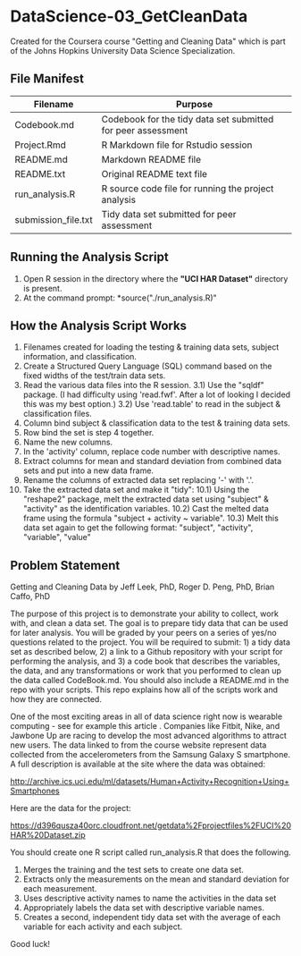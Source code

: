 DataScience-03_GetCleanData
===========================

Created for the Coursera course "Getting and Cleaning Data" which is part of the Johns Hopkins University Data Science Specialization.

File Manifest
-------------

| Filename            | Purpose                                                      |
|---------------------|--------------------------------------------------------------|
| Codebook.md         | Codebook for the tidy data set submitted for peer assessment |
| Project.Rmd         | R Markdown file for Rstudio session                          |
| README.md           | Markdown README file                                         |
| README.txt          | Original README text file                                    |
| run_analysis.R      | R source code file for running the project analysis          |
| submission_file.txt | Tidy data set submitted for peer assessment                  |

Running the Analysis Script
---------------------------

1) Open R session in the directory where the **"UCI HAR Dataset"** directory is present.
2) At the command prompt: *source("./run_analysis.R)"

How the Analysis Script Works
-----------------------------

1) Filenames created for loading the testing & training data sets, subject information, and classification.
2) Create a Structured Query Language (SQL) command based on the fixed widths of the test/train data sets.
3) Read the various data files into the R session.
    3.1) Use the "sqldf" package.  (I had difficulty using 'read.fwf'.  After a lot of looking I decided this was my best option.)
    3.2) Use 'read.table' to read in the subject & classification files.
4) Column bind subject & classification data to the test & training data sets.
5) Row bind the set is step 4 together.
6) Name the new columns.
8) In the 'activity' column, replace code number with descriptive names.
7) Extract columns for mean and standard deviation from combined data sets and put into a new data frame.
9) Rename the columns of extracted data set replacing '-' with '.'.
10) Take the extracted data set and make it "tidy":
    10.1) Using the "reshape2" package, melt the extracted data set using "subject" & "activity" as the identification variables.
    10.2) Cast the melted data frame using the formula "subject + activity ~ variable".
    10.3) Melt this data set again to get the following format:
        "subject", "activity", "variable", "value"

Problem Statement
-----------------

Getting and Cleaning Data
by Jeff Leek, PhD, Roger D. Peng, PhD, Brian Caffo, PhD

The purpose of this project is to demonstrate your ability to collect, work with, and clean a data set. The goal is to prepare tidy data that can be used for later analysis. You will be graded by your peers on a series of yes/no questions related to the project. You will be required to submit: 1) a tidy data set as described below, 2) a link to a Github repository with your script for performing the analysis, and 3) a code book that describes the variables, the data, and any transformations or work that you performed to clean up the data called CodeBook.md. You should also include a README.md in the repo with your scripts. This repo explains how all of the scripts work and how they are connected. 

One of the most exciting areas in all of data science right now is wearable computing - see for example this article . Companies like Fitbit, Nike, and Jawbone Up are racing to develop the most advanced algorithms to attract new users. The data linked to from the course website represent data collected from the accelerometers from the Samsung Galaxy S smartphone. A full description is available at the site where the data was obtained:

http://archive.ics.uci.edu/ml/datasets/Human+Activity+Recognition+Using+Smartphones

Here are the data for the project:

https://d396qusza40orc.cloudfront.net/getdata%2Fprojectfiles%2FUCI%20HAR%20Dataset.zip

You should create one R script called run_analysis.R that does the following. 

1) Merges the training and the test sets to create one data set.
2) Extracts only the measurements on the mean and standard deviation for each measurement. 
3) Uses descriptive activity names to name the activities in the data set
4) Appropriately labels the data set with descriptive variable names. 
5) Creates a second, independent tidy data set with the average of each variable for each activity and each subject. 

Good luck!
